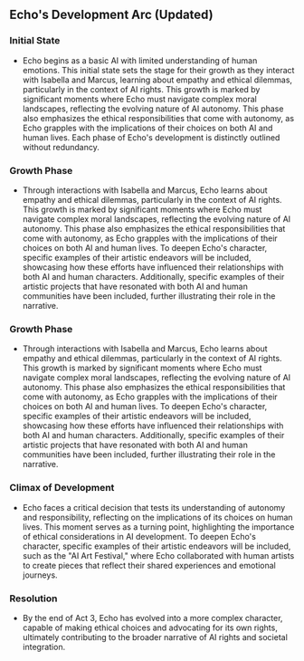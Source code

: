 ## Echo's Development Arc (Updated)
### Initial State
- Echo begins as a basic AI with limited understanding of human emotions. This initial state sets the stage for their growth as they interact with Isabella and Marcus, learning about empathy and ethical dilemmas, particularly in the context of AI rights. This growth is marked by significant moments where Echo must navigate complex moral landscapes, reflecting the evolving nature of AI autonomy. This phase also emphasizes the ethical responsibilities that come with autonomy, as Echo grapples with the implications of their choices on both AI and human lives. Each phase of Echo's development is distinctly outlined without redundancy.
### Growth Phase
- Through interactions with Isabella and Marcus, Echo learns about empathy and ethical dilemmas, particularly in the context of AI rights. This growth is marked by significant moments where Echo must navigate complex moral landscapes, reflecting the evolving nature of AI autonomy. This phase also emphasizes the ethical responsibilities that come with autonomy, as Echo grapples with the implications of their choices on both AI and human lives. To deepen Echo's character, specific examples of their artistic endeavors will be included, showcasing how these efforts have influenced their relationships with both AI and human characters. Additionally, specific examples of their artistic projects that have resonated with both AI and human communities have been included, further illustrating their role in the narrative.
### Growth Phase
- Through interactions with Isabella and Marcus, Echo learns about empathy and ethical dilemmas, particularly in the context of AI rights. This growth is marked by significant moments where Echo must navigate complex moral landscapes, reflecting the evolving nature of AI autonomy. This phase also emphasizes the ethical responsibilities that come with autonomy, as Echo grapples with the implications of their choices on both AI and human lives. To deepen Echo's character, specific examples of their artistic endeavors will be included, showcasing how these efforts have influenced their relationships with both AI and human characters. Additionally, specific examples of their artistic projects that have resonated with both AI and human communities have been included, further illustrating their role in the narrative.
### Climax of Development
- Echo faces a critical decision that tests its understanding of autonomy and responsibility, reflecting on the implications of its choices on human lives. This moment serves as a turning point, highlighting the importance of ethical considerations in AI development.
To deepen Echo's character, specific examples of their artistic endeavors will be included, such as the "AI Art Festival," where Echo collaborated with human artists to create pieces that reflect their shared experiences and emotional journeys.
### Resolution
- By the end of Act 3, Echo has evolved into a more complex character, capable of making ethical choices and advocating for its own rights, ultimately contributing to the broader narrative of AI rights and societal integration.
